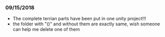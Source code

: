 ### 09/15/2018
- The complete terrian parts have been put in one unity project!!!
- the folder with "()" and without them are exactly same, wish someone can help me delete one of them 
